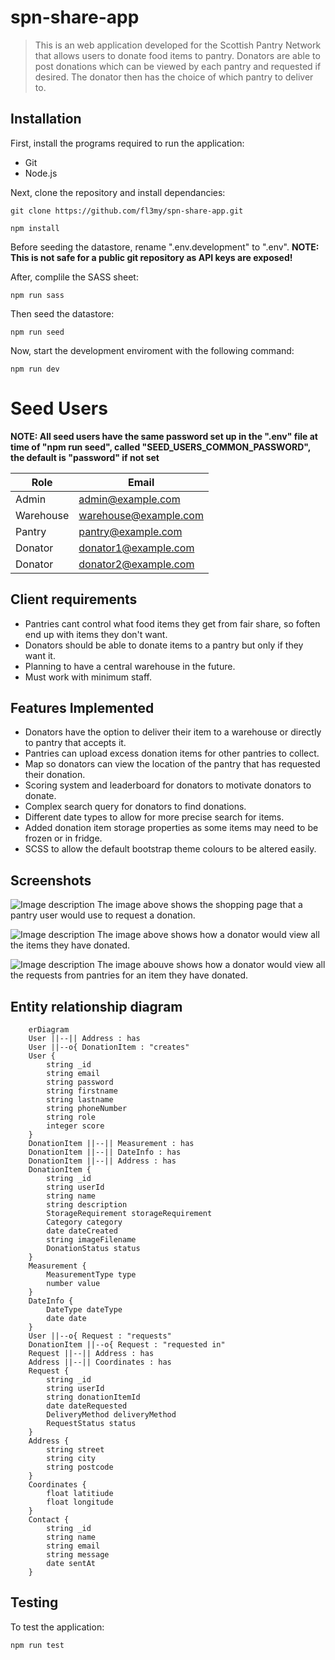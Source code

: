 # spn-share-app

> This is an web application developed for the Scottish Pantry Network that allows users to donate food items to pantry. Donators are able to post donations which can be viewed by each pantry and requested if desired. The donator then has the choice of which pantry to deliver to.

## Installation

First, install the programs required to run the application:

- Git
- Node.js

Next, clone the repository and install dependancies:

```
git clone https://github.com/fl3my/spn-share-app.git
```

```
npm install
```

Before seeding the datastore, rename ".env.development" to ".env".
**NOTE: This is not safe for a public git repository as API keys are exposed!**

After, complile the SASS sheet:

```
npm run sass
```

Then seed the datastore:

```
npm run seed
```

Now, start the development enviroment with the following command:

```
npm run dev
```

# Seed Users

**NOTE: All seed users have the same password set up in the ".env" file at time of "npm run seed", called "SEED_USERS_COMMON_PASSWORD", the default is "password" if not set**

| Role      | Email                 |
| --------- | --------------------- |
| Admin     | admin@example.com     |
| Warehouse | warehouse@example.com |
| Pantry    | pantry@example.com    |
| Donator   | donator1@example.com  |
| Donator   | donator2@example.com  |

## Client requirements

- Pantries cant control what food items they get from fair share, so foften end up with items they don't want.
- Donators should be able to donate items to a pantry but only if they want it.
- Planning to have a central warehouse in the future.
- Must work with minimum staff.

## Features Implemented

- Donators have the option to deliver their item to a warehouse or directly to pantry that accepts it.
- Pantries can upload excess donation items for other pantries to collect.
- Map so donators can view the location of the pantry that has requested their donation.
- Scoring system and leaderboard for donators to motivate donators to donate.
- Complex search query for donators to find donations.
- Different date types to allow for more precise search for items.
- Added donation item storage properties as some items may need to be frozen or in fridge.
- SCSS to allow the default bootstrap theme colours to be altered easily.

## Screenshots

![Image description](https://i.imgur.com/cTXC2hr.png)
The image above shows the shopping page that a pantry user would use to request a donation.

![Image description](https://i.imgur.com/byYA2a5.png)
The image above shows how a donator would view all the items they have donated.

![Image description](https://i.imgur.com/0YVyUQD.png)
The image abouve shows how a donator would view all the requests from pantries for an item they have donated.

## Entity relationship diagram

```mermaid
    erDiagram
    User ||--|| Address : has
    User ||--o{ DonationItem : "creates"
    User {
        string _id
        string email
        string password
        string firstname
        string lastname
        string phoneNumber
        string role
        integer score
    }
    DonationItem ||--|| Measurement : has
    DonationItem ||--|| DateInfo : has
    DonationItem ||--|| Address : has
    DonationItem {
        string _id
        string userId
        string name
        string description
        StorageRequirement storageRequirement
        Category category
        date dateCreated
        string imageFilename
        DonationStatus status
    }
    Measurement {
        MeasurementType type
        number value
    }
    DateInfo {
        DateType dateType
        date date
    }
    User ||--o{ Request : "requests"
    DonationItem ||--o{ Request : "requested in"
    Request ||--|| Address : has
    Address ||--|| Coordinates : has
    Request {
        string _id
        string userId
        string donationItemId
        date dateRequested
        DeliveryMethod deliveryMethod
        RequestStatus status
    }
    Address {
        string street
        string city
        string postcode
    }
    Coordinates {
        float latitiude
        float longitude
    }
    Contact {
        string _id
        string name
        string email
        string message
        date sentAt
    }
```

## Testing

To test the application:

```
npm run test
```
